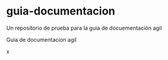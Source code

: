# guia-documentacion
Un repositorio de prueba para la guia de docuementación agil 

Guia de documentacion agil


x
